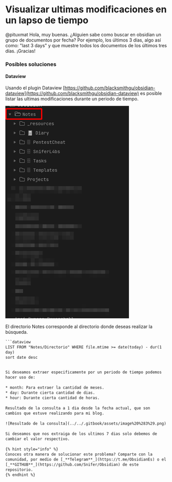 # Visualizar ultimas modificaciones en un lapso de tiempo

@pituxmat Hola, muy buenas. ¿Alguien sabe como buscar en obsidian un grupo de documentos por fecha? Por ejemplo, los últimos 3 días, algo así como: "last 3 days" y que muestre todos los documentos de los últimos tres días. ¡Gracias!

### Posibles soluciones

#### Dataview

Usando el plugin Dataview [https://github.com/blacksmithgu/obsidian-dataview](https://github.com/blacksmithgu/obsidian-dataview) es posible listar las ultimas modificaciones durante un periodo de tiempo. 

![Ejemplo de arbol de directorios](../../.gitbook/assets/image%20%284%29.png)

El directorio Notes corresponde al directorio donde deseas realizar la búsqueda.

```text
```dataview
LIST FROM "Notes/Directorio" WHERE file.mtime >= date(today) - dur(1 day)
sort date desc
```
```

Si deseamos extraer especificamente por un periodo de tiempo podemos hacer uso de:

* month: Para extraer la cantidad de meses.
* day: Durante cierta cantidad de dias. 
* hour: Durante cierta cantidad de horas.

Resultado de la consulta a 1 dia desde la fecha actual, que son cambios que estuve realizando para mi blog. 

![Resultado de la consulta](../../.gitbook/assets/image%20%283%29.png)

Si deseamos que nos extraiga de los ultimos 7 dias solo debemos de cambiar el valor respectivo.

{% hint style="info" %}
Conoces otra manera de solucionar este problema? Comparte con la comunidad, por medio de [_**Telegram**_](https://t.me/ObsidianEs) o el [_**GITHUB**_](https://github.com/Snifer/Obsidian) de este repositorio. 
{% endhint %}





